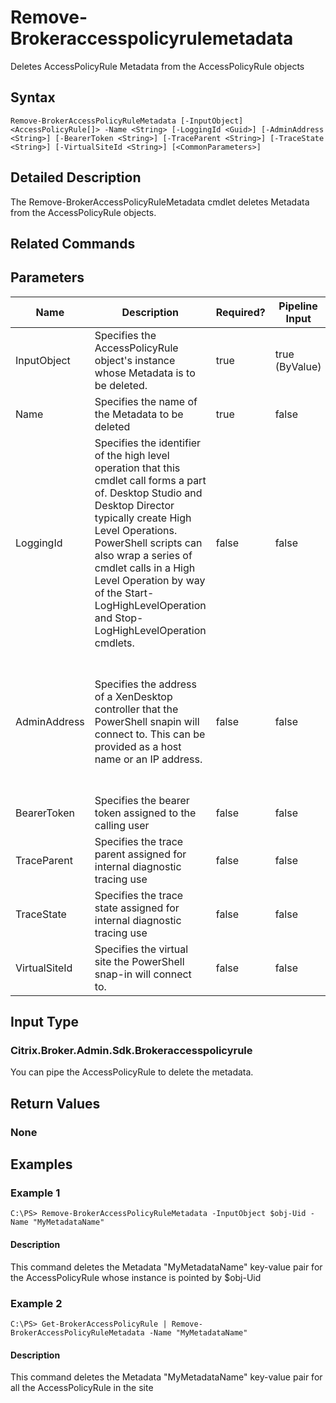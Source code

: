 ﻿
# Remove-Brokeraccesspolicyrulemetadata
Deletes AccessPolicyRule Metadata from the AccessPolicyRule objects
## Syntax

```
Remove-BrokerAccessPolicyRuleMetadata [-InputObject] <AccessPolicyRule[]> -Name <String> [-LoggingId <Guid>] [-AdminAddress <String>] [-BearerToken <String>] [-TraceParent <String>] [-TraceState <String>] [-VirtualSiteId <String>] [<CommonParameters>]
```

## Detailed Description
The Remove-BrokerAccessPolicyRuleMetadata cmdlet deletes Metadata from the AccessPolicyRule objects.


## Related Commands

## Parameters
| Name   | Description | Required? | Pipeline Input | Default Value |
| --- | --- | --- | --- | --- |
| InputObject | Specifies the AccessPolicyRule object's instance whose Metadata is to be deleted. | true | true (ByValue) |  |
| Name | Specifies the name of the Metadata to be deleted | true | false |  |
| LoggingId | Specifies the identifier of the high level operation that this cmdlet call forms a part of. Desktop Studio and Desktop Director typically create High Level Operations. PowerShell scripts can also wrap a series of cmdlet calls in a High Level Operation by way of the Start-LogHighLevelOperation and Stop-LogHighLevelOperation cmdlets. | false | false |  |
| AdminAddress | Specifies the address of a XenDesktop controller that the PowerShell snapin will connect to. This can be provided as a host name or an IP address. | false | false | Localhost. Once a value is provided by any cmdlet, this value will become the default. |
| BearerToken | Specifies the bearer token assigned to the calling user | false | false |  |
| TraceParent | Specifies the trace parent assigned for internal diagnostic tracing use | false | false |  |
| TraceState | Specifies the trace state assigned for internal diagnostic tracing use | false | false |  |
| VirtualSiteId | Specifies the virtual site the PowerShell snap-in will connect to. | false | false |  |

## Input Type

### Citrix.Broker.Admin.Sdk.Brokeraccesspolicyrule
You can pipe the AccessPolicyRule to delete the metadata.
## Return Values

### None

## Examples

### Example 1

```
C:\PS> Remove-BrokerAccessPolicyRuleMetadata -InputObject $obj-Uid -Name "MyMetadataName"
```

#### Description
This command deletes the Metadata "MyMetadataName" key-value pair for the AccessPolicyRule whose instance is pointed by \$obj-Uid
### Example 2

```
C:\PS> Get-BrokerAccessPolicyRule | Remove-BrokerAccessPolicyRuleMetadata -Name "MyMetadataName"
```

#### Description
This command deletes the Metadata "MyMetadataName" key-value pair for all the AccessPolicyRule in the site
